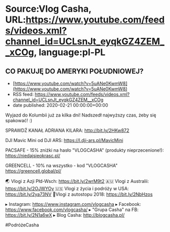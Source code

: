 # Source:Vlog Casha, URL:https://www.youtube.com/feeds/videos.xml?channel_id=UCLsnJt_eyqkGZ4ZEM__xCOg, language:pl-PL

## CO PAKUJĘ DO AMERYKI POŁUDNIOWEJ?
 - [https://www.youtube.com/watch?v=5uANe0KwmW8](https://www.youtube.com/watch?v=5uANe0KwmW8)
 - RSS feed: https://www.youtube.com/feeds/videos.xml?channel_id=UCLsnJt_eyqkGZ4ZEM__xCOg
 - date published: 2020-02-21 00:00:00+00:00

Wyjazd do Kolumbii już za kilka dni! Nadszedł najwyższy czas, żeby się spakować! :)

SPRAWDŹ KANAŁ ADRIANA KILARA:
http://bit.ly/2HKw872

DJI Mavic Mini od DJI ARS:
https://l.dji-ars.pl/MavicMini

PACSAFE - 15% zniżki na hasło "VLOGCASHA" (produkty nieprzecenione!):
https://niedajsieokrasc.pl/

GREENCELL - 10% na wszystko - kod "VLOGCASHA"
https://greencell.global/pl/

🌏 Vlogi z Azji Płd-Wsch: https://bit.ly/2wrM9t2
🇦🇺 Vlogi z Australii: https://bit.ly/2OJWYOy
🇺🇸 Vlogi z życia i podróży w USA: https://bit.ly/2ya73NV
🚙Vlogi z autostopu 2018: https://bit.ly/2NbHzos

▸ Instagram: https://www.instagram.com/vlogcasha
▸ Facebook: https://www.facebook.com/vlogcasha/
▸ "Grupa Casha" na FB: https://bit.ly/2N1a6wX
▸ Blog Casha: http://blogcasha.pl/


#PodróżeCasha

